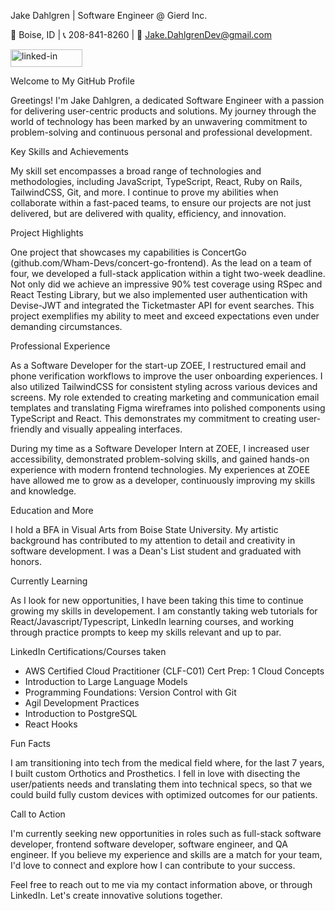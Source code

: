 Jake Dahlgren | Software Engineer @ Gierd Inc. 

📍 Boise, ID | 📞 208-841-8260 | 📧 Jake.DahlgrenDev@gmail.com

<a href="https://www.linkedin.com/in/jldahlgren/">
<img src="https://res.cloudinary.com/practicaldev/image/fetch/s--chf73s-H--/c_limit%2Cf_auto%2Cfl_progressive%2Cq_auto%2Cw_880/https://img.shields.io/badge/Linked_In-0077B5%3Fstyle%3Dfor-the-badge%26logo%3DLinkedIn%26logoColor%3Dwhite" alt="linked-in" loading="lazy" width="115" height="28">
  </a>

Welcome to My GitHub Profile

Greetings! I'm Jake Dahlgren, a dedicated Software Engineer with a passion for delivering user-centric products and solutions. My journey through the world of technology has been marked by an unwavering commitment to problem-solving and continuous personal and professional development.

Key Skills and Achievements

My skill set encompasses a broad range of technologies and methodologies, including JavaScript, TypeScript, React, Ruby on Rails, TailwindCSS, Git, and more. I continue to prove my abilities when collaborate within a fast-paced teams, to ensure our projects are not just delivered, but are delivered with quality, efficiency, and innovation.

Project Highlights

One project that showcases my capabilities is ConcertGo (github.com/Wham-Devs/concert-go-frontend). As the lead on a team of four, we developed a full-stack application within a tight two-week deadline. Not only did we achieve an impressive 90% test coverage using RSpec and React Testing Library, but we also implemented user authentication with Devise-JWT and integrated the Ticketmaster API for event searches. This project exemplifies my ability to meet and exceed expectations even under demanding circumstances.

Professional Experience

As a Software Developer for the start-up ZOEE, I restructured email and phone verification workflows to improve the user onboarding experiences. I also utilized TailwindCSS for consistent styling across various devices and screens. My role extended to creating marketing and communication email templates and translating Figma wireframes into polished components using TypeScript and React. This demonstrates my commitment to creating user-friendly and visually appealing interfaces.

During my time as a Software Developer Intern at ZOEE, I increased user accessibility, demonstrated problem-solving skills, and gained hands-on experience with modern frontend technologies. My experiences at ZOEE have allowed me to grow as a developer, continuously improving my skills and knowledge.

Education and More

I hold a BFA in Visual Arts from Boise State University. My artistic background has contributed to my attention to detail and creativity in software development. I was a Dean's List student and graduated with honors.

Currently Learning 

As I look for new opportunities, I have been taking this time to continue growing my skills in developement. I am constantly taking web tutorials for React/Javascript/Typescript, LinkedIn learning courses, and working through practice prompts to keep my skills relevant and up to par.

LinkedIn Certifications/Courses taken

- AWS Certified Cloud Practitioner (CLF-C01) Cert Prep: 1 Cloud Concepts
- Introduction to Large Language Models
- Programming Foundations: Version Control with Git
- Agil Development Practices
- Introduction to PostgreSQL
- React Hooks

Fun Facts

I am transitioning into tech from the medical field where, for the last 7 years, I built custom Orthotics and Prosthetics. I fell in love with disecting the user/patients needs and translating them into technical specs, so that we could build fully custom devices with optimized outcomes for our patients.

Call to Action

I'm currently seeking new opportunities in roles such as full-stack software developer, frontend software developer, software engineer, and QA engineer. If you believe my experience and skills are a match for your team, I'd love to connect and explore how I can contribute to your success.

Feel free to reach out to me via my contact information above, or through LinkedIn. Let's create innovative solutions together.

